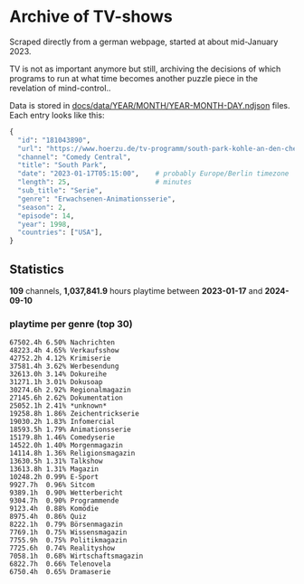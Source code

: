 # Archive of TV-shows

Scraped directly from a german webpage, started at about mid-January 2023.

TV is not as important anymore but still, archiving the decisions of which programs to run at what time
becomes another puzzle piece in the revelation of mind-control.. 

Data is stored in [docs/data/YEAR/MONTH/YEAR-MONTH-DAY.ndjson](docs/data/) files. 
Each entry looks like this:

```python
{
  "id": "181043890", 
  "url": "https://www.hoerzu.de/tv-programm/south-park-kohle-an-den-chefkoch/bid_181043890/", 
  "channel": "Comedy Central", 
  "title": "South Park", 
  "date": "2023-01-17T05:15:00",    # probably Europe/Berlin timezone 
  "length": 25,                     # minutes 
  "sub_title": "Serie", 
  "genre": "Erwachsenen-Animationsserie", 
  "season": 2, 
  "episode": 14, 
  "year": 1998, 
  "countries": ["USA"],
}
```

## Statistics

**109** channels, **1,037,841.9** hours playtime between **2023-01-17** and **2024-09-10**


### playtime per genre (top 30)

    67502.4h 6.50% Nachrichten
    48223.4h 4.65% Verkaufsshow
    42752.2h 4.12% Krimiserie
    37581.4h 3.62% Werbesendung
    32613.0h 3.14% Dokureihe
    31271.1h 3.01% Dokusoap
    30274.6h 2.92% Regionalmagazin
    27145.6h 2.62% Dokumentation
    25052.1h 2.41% *unknown*
    19258.8h 1.86% Zeichentrickserie
    19030.2h 1.83% Infomercial
    18593.5h 1.79% Animationsserie
    15179.8h 1.46% Comedyserie
    14522.0h 1.40% Morgenmagazin
    14114.8h 1.36% Religionsmagazin
    13630.5h 1.31% Talkshow
    13613.8h 1.31% Magazin
    10248.2h 0.99% E-Sport
    9927.7h  0.96% Sitcom
    9389.1h  0.90% Wetterbericht
    9304.7h  0.90% Programmende
    9123.4h  0.88% Komödie
    8975.4h  0.86% Quiz
    8222.1h  0.79% Börsenmagazin
    7769.1h  0.75% Wissensmagazin
    7755.9h  0.75% Politikmagazin
    7725.6h  0.74% Realityshow
    7058.1h  0.68% Wirtschaftsmagazin
    6822.7h  0.66% Telenovela
    6750.4h  0.65% Dramaserie
